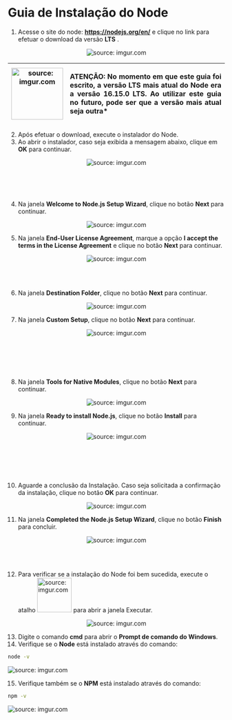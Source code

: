 ﻿<h1>Guia de Instalação do Node</h1>

1.  Acesse o site do node: **https://nodejs.org/en/** e clique no link para efetuar o download da versão **LTS** .
<div align="center"><img src="https://i.imgur.com/AixlDJE.png" title="source: imgur.com" /></div>

| <img src="https://i.imgur.com/hOgWvSc.png" title="source: imgur.com" width="120px"/> | <p align="justify"> **ATENÇÃO:** No momento em que este guia foi escrito, a versão LTS mais atual do Node era a versão 16.15.0 LTS. Ao utilizar este guia no futuro, pode ser que a versão mais atual seja outra* </p> |
| ------------------------------------------------------------ | ------------------------------------------------------------ |

2. Após efetuar o download, execute o instalador do Node.
3. Ao abrir o instalador, caso seja exibida a mensagem abaixo, clique em **OK** para continuar.

<div align="center"><img src="https://i.imgur.com/TdwimxP.png" title="source: imgur.com" /></div>

<br /><br /><br />

4. Na janela **Welcome to Node.js Setup Wizard**, clique no botão **Next** para continuar.

<div align="center"><img src=https://i.imgur.com/wgaEajw.png" title="source: imgur.com" /></div>

5. Na janela **End-User License Agreement**, marque a opção **I accept the terms in the License Agreement** e  clique no botão **Next** para continuar.

<div align="center"><img src="https://i.imgur.com/x16Xijj.png" title="source: imgur.com" /></div>

<br /><br />

6. Na janela **Destination Folder**, clique no botão **Next** para continuar.

<div align="center"><img src="https://i.imgur.com/bUdrqe2.png" title="source: imgur.com" /></div>

7. Na janela **Custom Setup**, clique no botão **Next** para continuar.

<div align="center"><img src="https://i.imgur.com/IzTjPnw.png" title="source: imgur.com" /></div>

<br /><br /><br /><br />

8. Na janela **Tools for Native Modules**, clique no botão **Next** para continuar.


<div align="center"><img src="https://i.imgur.com/ORAmFj7.png" title="source: imgur.com" /></div>

9. Na janela **Ready to install Node.js**, clique no botão **Install** para continuar.

<div align="center"><img src="https://i.imgur.com/kUBz86T.png" title="source: imgur.com" /></div>

<br /><br /><br /><br />

10. Aguarde a conclusão da Instalação. Caso seja solicitada a confirmação da instalação, clique no botão **OK**  para continuar.

<div align="center"><img src="https://i.imgur.com/7jWII3W.png" title="source: imgur.com" /></div>

11. Na janela **Completed the Node.js Setup Wizard**, clique no botão **Finish** para concluir.

<div align="center"><img src="https://i.imgur.com/azIxB0s.png" title="source: imgur.com" /></div>

<br /><br />

12. Para verificar se a instalação do Node foi bem sucedida, execute o atalho <img width="80" src="https://i.imgur.com/JpqKaVh.png" title="source: imgur.com" /> para abrir a janela Executar.

<div align="center"><img src="https://i.imgur.com/xj8I3W3.png" title="source: imgur.com" /></div>

13. Digite o comando **cmd** para abrir o **Prompt de comando do Windows**.
14. Verifique se o **Node** está instalado através do comando:

```bash
node -v
```
<div><img src="https://i.imgur.com/auSYSHI.png" title="source: imgur.com" /></div>

15. Verifique também se o **NPM** está instalado através do comando:

```bash
npm -v
```

<div><img src="https://i.imgur.com/miyTLAW.png" title="source: imgur.com" /></div>
